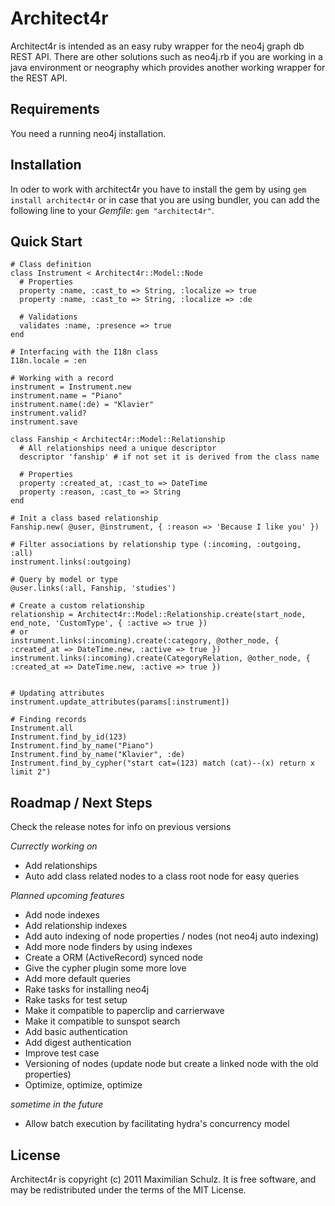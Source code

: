 # Architect4r

Architect4r is intended as an easy ruby wrapper for the neo4j graph db 
REST API. There are other solutions such as neo4j.rb if you are working 
in a java environment or neography which provides another working wrapper 
for the REST API.

Requirements
------------

You need a running neo4j installation.

Installation
------------

In oder to work with architect4r you have to install the gem by using 
`gem install architect4r` or in case that you are using bundler, you can 
add the following line to your _Gemfile_: `gem "architect4r"`.

Quick Start
-----------
    
    # Class definition
    class Instrument < Architect4r::Model::Node
      # Properties
      property :name, :cast_to => String, :localize => true
      property :name, :cast_to => String, :localize => :de
      
      # Validations
      validates :name, :presence => true
    end
    
    # Interfacing with the I18n class
    I18n.locale = :en
    
    # Working with a record
    instrument = Instrument.new
    instrument.name = "Piano"
    instrument.name(:de) = "Klavier"
    instrument.valid?
    instrument.save
    
    class Fanship < Architect4r::Model::Relationship
      # All relationships need a unique descriptor
      descriptor 'fanship' # if not set it is derived from the class name
      
      # Properties
      property :created_at, :cast_to => DateTime
      property :reason, :cast_to => String
    end
    
    # Init a class based relationship
    Fanship.new( @user, @instrument, { :reason => 'Because I like you' })
    
    # Filter associations by relationship type (:incoming, :outgoing, :all)
    instrument.links(:outgoing)
    
    # Query by model or type
    @user.links(:all, Fanship, 'studies')
    
    # Create a custom relationship
    relationship = Architect4r::Model::Relationship.create(start_node, end_note, 'CustomType', { :active => true })
    # or
    instrument.links(:incoming).create(:category, @other_node, { :created_at => DateTime.new, :active => true })
    instrument.links(:incoming).create(CategoryRelation, @other_node, { :created_at => DateTime.new, :active => true })
    
    
    # Updating attributes
    instrument.update_attributes(params[:instrument])
    
    # Finding records
    Instrument.all
    Instrument.find_by_id(123)
    Instrument.find_by_name("Piano")
    Instrument.find_by_name("Klavier", :de)
    Instrument.find_by_cypher("start cat=(123) match (cat)--(x) return x limit 2")

Roadmap / Next Steps
--------------------

Check the release notes for info on previous versions

_Currectly working on_

* Add relationships
* Auto add class related nodes to a class root node for easy queries

_Planned upcoming features_
* Add node indexes
* Add relationship indexes
* Add auto indexing of node properties / nodes (not neo4j auto indexing)
* Add more node finders by using indexes
* Create a ORM (ActiveRecord) synced node
* Give the cypher plugin some more love
* Add more default queries
* Rake tasks for installing neo4j
* Rake tasks for test setup
* Make it compatible to paperclip and carrierwave
* Make it compatible to sunspot search
* Add basic authentication
* Add digest authentication
* Improve test case
* Versioning of nodes (update node but create a linked node with the old properties)
* Optimize, optimize, optimize

_sometime in the future_

* Allow batch execution by facilitating hydra's concurrency model

License
-------

Architect4r is copyright (c) 2011 Maximilian Schulz. It is free software, 
and may be redistributed under the terms of the MIT License.